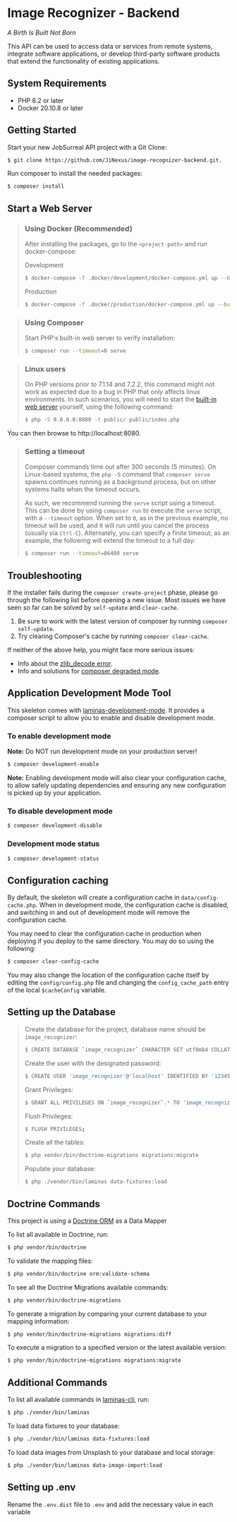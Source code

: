 # Image Recognizer - Backend

*A Birth Is Built Not Born*

This API can be used to access data or services from remote systems,
integrate software applications, or develop third-party software products
that extend the functionality of existing applications.

## System Requirements

* PHP 8.2 or later
* Docker 20.10.8 or later

## Getting Started

Start your new JobSurreal API project with a Git Clone:

```bash
$ git clone https://github.com/JiNexus/image-recognizer-backend.git.
```

Run composer to install the needed packages:

```bash
$ composer install
```

## Start a Web Server

> ### Using Docker (Recommended)
> After installing the packages, go to the `<project-path>`
> and run docker-compose:
>
> Development
> ```bash
> $ docker-compose -f .docker/development/docker-compose.yml up --build
> ```
> Production
> ```bash
> $ docker-compose -f .docker/production/docker-compose.yml up --build
> ```

> ### Using Composer
> Start PHP's built-in web server to verify installation:
>
> ```bash
> $ composer run --timeout=0 serve
> ```

> ### Linux users
>
> On PHP versions prior to 7.1.14 and 7.2.2, this command might not work as
> expected due to a bug in PHP that only affects linux environments. In such
> scenarios, you will need to start the [built-in web
> server](http://php.net/manual/en/features.commandline.webserver.php) yourself,
> using the following command:
>
> ```bash
> $ php -S 0.0.0.0:8080 -t public/ public/index.php
> ```

You can then browse to http://localhost:8080.

> ### Setting a timeout
>
> Composer commands time out after 300 seconds (5 minutes). On Linux-based
> systems, the `php -S` command that `composer serve` spawns continues running
> as a background process, but on other systems halts when the timeout occurs.
>
> As such, we recommend running the `serve` script using a timeout. This can
> be done by using `composer run` to execute the `serve` script, with a
> `--timeout` option. When set to `0`, as in the previous example, no timeout
> will be used, and it will run until you cancel the process (usually via
> `Ctrl-C`). Alternately, you can specify a finite timeout; as an example,
> the following will extend the timeout to a full day:
>
> ```bash
> $ composer run --timeout=86400 serve
> ```

## Troubleshooting

If the installer fails during the ``composer create-project`` phase, please go
through the following list before opening a new issue. Most issues we have seen
so far can be solved by `self-update` and `clear-cache`.

1. Be sure to work with the latest version of composer by running `composer self-update`.
2. Try clearing Composer's cache by running `composer clear-cache`.

If neither of the above help, you might face more serious issues:

* Info about the [zlib_decode error](https://github.com/composer/composer/issues/4121).
* Info and solutions for [composer degraded mode](https://getcomposer.org/doc/articles/troubleshooting.md#degraded-mode).

## Application Development Mode Tool

This skeleton comes with [laminas-development-mode](https://github.com/laminas/laminas-development-mode).
It provides a composer script to allow you to enable and disable development mode.

### To enable development mode

**Note:** Do NOT run development mode on your production server!

```bash
$ composer development-enable
```

**Note:** Enabling development mode will also clear your configuration cache, to
allow safely updating dependencies and ensuring any new configuration is picked
up by your application.

### To disable development mode

```bash
$ composer development-disable
```

### Development mode status

```bash
$ composer development-status
```

## Configuration caching

By default, the skeleton will create a configuration cache in
`data/config-cache.php`. When in development mode, the configuration cache is
disabled, and switching in and out of development mode will remove the
configuration cache.

You may need to clear the configuration cache in production when deploying if
you deploy to the same directory. You may do so using the following:

```bash
$ composer clear-config-cache
```

You may also change the location of the configuration cache itself by editing
the `config/config.php` file and changing the `config_cache_path` entry of the
local `$cacheConfig` variable.

## Setting up the Database

> Create the database for the project, database name should be `image_recognizer`:
> 
> ```bash
> $ CREATE DATABASE `image_recognizer` CHARACTER SET utf8mb4 COLLATE utf8mb4_unicode_ci;
> ```
>
> Create the user with the designated password:
> 
> ```bash
> $ CREATE USER 'image_recognizer'@'localhost' IDENTIFIED BY '1234567';
> ```
>
> Grant Privileges:
> 
> ```bash
> $ GRANT ALL PRIVILEGES ON `image_recognizer`.* TO 'image_recognizer'@'localhost';
> ```
>
> Flush Privileges:
> 
> ```bash
> $ FLUSH PRIVILEGES;
> ```
>
> Create all the tables: 
> 
> ```bash
> $ php vendor/bin/doctrine-migrations migrations:migrate
> ```
> 
> Populate your database:
> ```bash
> $ php ./vendor/bin/laminas data-fixtures:load
> ```

## Doctrine Commands
This project is using a [Doctrine ORM](https://www.doctrine-project.org/projects/doctrine-orm/en/current/tutorials/getting-started.html) as a Data Mapper

To list all available in Doctrine, run: 
```bash
$ php vendor/bin/doctrine
```

To validate the mapping files: 
```bash
$ php vendor/bin/doctrine orm:validate-schema
```

To see all the Doctrine Migrations available commands: 

```bash
$ php vendor/bin/doctrine-migrations
```

To generate a migration by comparing your current database to your mapping information: 

```bash
$ php vendor/bin/doctrine-migrations migrations:diff
```

To execute a migration to a specified version or the latest available version: 

```bash
$ php vendor/bin/doctrine-migrations migrations:migrate
```

## Additional Commands

To list all available commands in [laminas-cli](https://docs.laminas.dev/laminas-cli/intro/#list), run:

```bash
$ php ./vendor/bin/laminas
```
To load data fixtures to your database: 

```bash 
$ php ./vendor/bin/laminas data-fixtures:load
```
To load data images from Unsplash to your database and local storage:

```bash 
$ php ./vendor/bin/laminas data-image-import:load
```

## Setting up .env

Rename the `.env.dist` file to `.env` and add the necessary value in each variable
